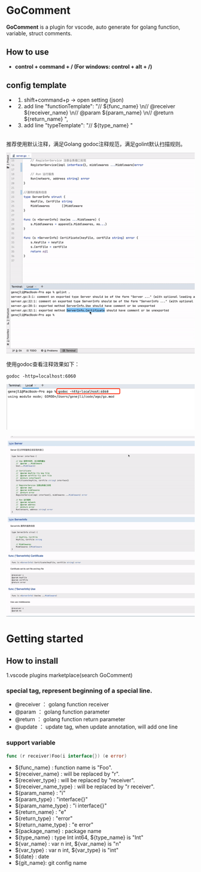 # GoComment

<!-- Plugin description -->
**GoComment** is a plugin for vscode, auto generate for golang function, variable, struct comments.
<br/>

## <t1>How to use</t1>
+ **control + command + / (For windows: control + alt + /)**
   
## config template
+ 1. shift+command+p -> open setting (json)
+ 2. add line "functionTemplate": "// ${func_name} \n//  @receiver ${receiver_name} \n//  @param ${param_name} \n//  @return ${return_name} ",
+ 3. add line "typeTemplate": "// ${type_name} " 

<br/>
推荐使用默认注释，满足Golang godoc注释规范，满足golint默认扫描规则。<br/>

![](https://raw.githubusercontent.com/0x00b/golandanno/main/src/main/resources/intro.gif)

使用godoc查看注释效果如下：

```shell
godoc -http=localhost:6060
```
![](https://raw.githubusercontent.com/0x00b/golandanno/main/src/main/resources/img_1.png)

![](https://raw.githubusercontent.com/0x00b/golandanno/main/src/main/resources/godoc.gif)


<!-- Plugin description end -->
 
# Getting started

## How to install
1.vscode plugins marketplace(search GoComment)

### special tag, represent beginning of a special line.
* @receiver ： golang function receiver
* @param ： golang function parameter 
* @return ： golang function return parameter
* @update ： update tag, when update annotation, will add one line

### support variable
```go
func (r receiver)Foo(i interface{}) (e error)
```
* ${func_name} : function name is "Foo".
* ${receiver_name} : will be replaced by "r".
* ${receiver_type} : will be replaced by "receiver".
* ${receiver_name_type} :  will be replaced by "r receiver".
* ${param_name} : "i"
* ${param_type} : "interface{}"
* ${param_name_type} : "i interface{}"
* ${return_name} : "e"
* ${return_type} : "error"
* ${return_name_type} : "e error"
* ${package_name} : package name
* ${type_name} : type Int int64,  ${type_name} is "Int"
* ${var_name} : var n int, ${var_name} is "n"
* ${var_type} : var n int, ${var_type} is "int"
* ${date} : date
* ${git_name}: git config name
